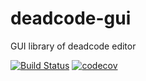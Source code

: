 # deadcode-gui
GUI library of deadcode editor

[![Build Status](https://travis-ci.org/jcd/deadcode-gui.svg?branch=master)](https://travis-ci.org/jcd/deadcode-gui)
[![codecov](https://codecov.io/gh/jcd/deadcode-gui/branch/master/graph/badge.svg)](https://codecov.io/gh/jcd/deadcode-gui)

